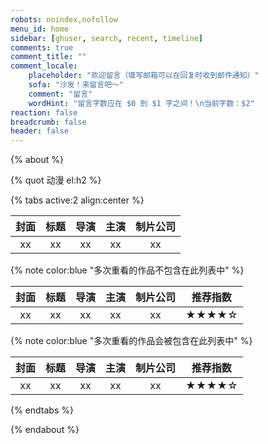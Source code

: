 ```yaml
---
robots: noindex,nofollow
menu_id: home
sidebar: [ghuser, search, recent, timeline]
comments: true
comment_title: ""
comment_locale:
    placeholder: "欢迎留言（填写邮箱可以在回复时收到邮件通知）"
    sofa: "沙发！来留言吧～"
    comment: "留言"
    wordHint: "留言字数应在 $0 到 $1 字之间！\n当前字数：$2"
reaction: false
breadcrumb: false
header: false
---
```


{% about %}

{% quot 动漫 el:h2 %}

{% tabs active:2 align:center %}

<!-- tab 想看 -->

| 封面 | 标题 | 导演 | 主演 | 制片公司 |
|:----:|:----:|:----:|:----:|:--------:|
|  xx  |  xx  |  xx  |  xx  |    xx    |

<!-- tab 在看 -->

{% note color:blue "多次重看的作品不包含在此列表中" %}

| 封面 | 标题 | 导演 | 主演 | 制片公司 | 推荐指数 |
|:----:|:----:|:----:|:----:|:--------:|:--------:|
|  xx  |  xx  |  xx  |  xx  |    xx    |  ★★★★☆  |

<!-- tab 已看 -->

{% note color:blue "多次重看的作品会被包含在此列表中" %}

| 封面 | 标题 | 导演 | 主演 | 制片公司 | 推荐指数 |
|:----:|:----:|:----:|:----:|:--------:|:--------:|
|  xx  |  xx  |  xx  |  xx  |    xx    |  ★★★★☆  |

{% endtabs %}

{% endabout %}
